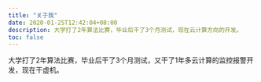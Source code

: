 ```yaml
---
title: "关于我"
date: 2020-01-25T12:42:04+08:00
description: 大学打了2年算法比赛，毕业后干了3个月测试，现在云计算方向的开发。
toc: false
---
```


大学打了2年算法比赛，毕业后干了3个月测试，又干了1年多云计算的监控报警开发，现在干虚机。
